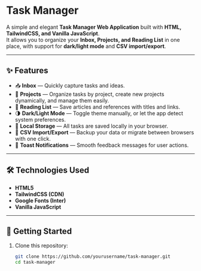 # Task Manager

A simple and elegant **Task Manager Web Application** built with **HTML, TailwindCSS, and Vanilla JavaScript**.  
It allows you to organize your **Inbox, Projects, and Reading List** in one place, with support for **dark/light mode** and **CSV import/export**.

---

## ✨ Features

- 📥 **Inbox** — Quickly capture tasks and ideas.  
- 📂 **Projects** — Organize tasks by project, create new projects dynamically, and manage them easily.  
- 📖 **Reading List** — Save articles and references with titles and links.  
- 🌗 **Dark/Light Mode** — Toggle theme manually, or let the app detect system preferences.  
- 💾 **Local Storage** — All tasks are saved locally in your browser.  
- 📑 **CSV Import/Export** — Backup your data or migrate between browsers with one click.  
- 🔔 **Toast Notifications** — Smooth feedback messages for user actions.  

---

## 🛠️ Technologies Used

- **HTML5**  
- **TailwindCSS (CDN)**  
- **Google Fonts (Inter)**  
- **Vanilla JavaScript**  

---

## 🚀 Getting Started

1. Clone this repository:
   ```bash
   git clone https://github.com/yourusername/task-manager.git
   cd task-manager
